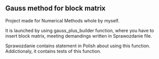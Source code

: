 ## Gauss method for block matrix

Project made for Numerical Methods whole by myself.

It is launched by using gauss_plus_builder function, 
where you have to insert block matrix, meeting demandings written in Sprawozdanie file.

Sprawozdanie contains statement in Polish about using this function. Addictionaly, it contains tests of this function.